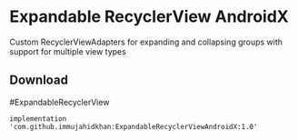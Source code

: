 # Expandable RecyclerView AndroidX
Custom RecyclerViewAdapters for expanding and collapsing groups with support for multiple view types

## Download
#ExpandableRecyclerView

```
implementation 'com.github.immujahidkhan:ExpandableRecyclerViewAndroidX:1.0'

```

